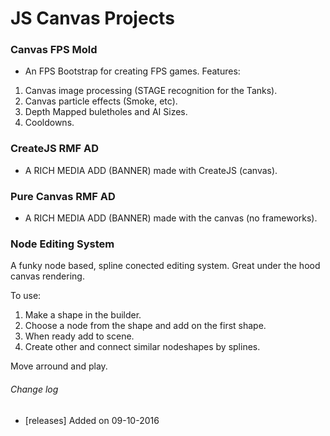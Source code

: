 # JS Canvas Projects #

### Canvas FPS Mold ###
* An FPS Bootstrap for creating FPS games. Features:

1. Canvas image processing (STAGE recognition for the Tanks).
2. Canvas particle effects (Smoke, etc).
3. Depth Mapped buletholes and AI Sizes.
4. Cooldowns.

### CreateJS RMF AD ###
* A RICH MEDIA ADD (BANNER) made with CreateJS (canvas).

### Pure Canvas RMF AD ###
* A RICH MEDIA ADD (BANNER) made with the canvas (no frameworks).

### Node Editing System ###
A funky node based, spline conected editing system. Great under the hood canvas rendering.

To use: 
1. Make a shape in the builder.
2. Choose a node from the shape and add on the first shape.
3. When ready add to scene.
4. Create other and connect similar nodeshapes by splines.

Move arround and play.

###### Change log ######
* [releases] Added on 09-10-2016
